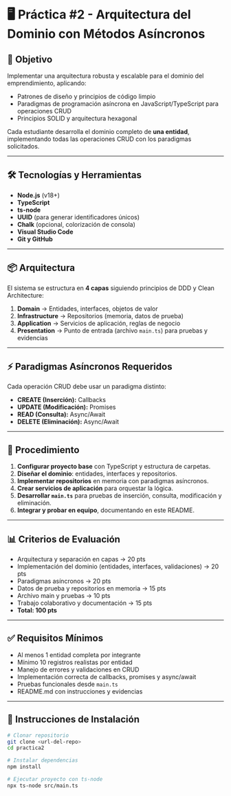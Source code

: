 # 🖥 Práctica #2 - Arquitectura del Dominio con Métodos Asíncronos

## 🎯 Objetivo
Implementar una arquitectura robusta y escalable para el dominio del emprendimiento, aplicando:
- Patrones de diseño y principios de código limpio  
- Paradigmas de programación asíncrona en JavaScript/TypeScript para operaciones CRUD  
- Principios SOLID y arquitectura hexagonal  

Cada estudiante desarrolla el dominio completo de **una entidad**, implementando todas las operaciones CRUD con los paradigmas solicitados.

---

## 🛠 Tecnologías y Herramientas
- **Node.js** (v18+)
- **TypeScript**
- **ts-node**
- **UUID** (para generar identificadores únicos)
- **Chalk** (opcional, colorización de consola)
- **Visual Studio Code**
- **Git y GitHub**

---

## 📦 Arquitectura
El sistema se estructura en **4 capas** siguiendo principios de DDD y Clean Architecture:

1. **Domain** → Entidades, interfaces, objetos de valor  
2. **Infrastructure** → Repositorios (memoria, datos de prueba)  
3. **Application** → Servicios de aplicación, reglas de negocio  
4. **Presentation** → Punto de entrada (archivo `main.ts`) para pruebas y evidencias  

---

## ⚡ Paradigmas Asíncronos Requeridos
Cada operación CRUD debe usar un paradigma distinto:

- **CREATE (Inserción):** Callbacks  
- **UPDATE (Modificación):** Promises  
- **READ (Consulta):** Async/Await  
- **DELETE (Eliminación):** Async/Await  

---

## 🔄 Procedimiento
1. **Configurar proyecto base** con TypeScript y estructura de carpetas.  
2. **Diseñar el dominio**: entidades, interfaces y repositorios.  
3. **Implementar repositorios** en memoria con paradigmas asíncronos.  
4. **Crear servicios de aplicación** para orquestar la lógica.  
5. **Desarrollar `main.ts`** para pruebas de inserción, consulta, modificación y eliminación.  
6. **Integrar y probar en equipo**, documentando en este README.  

---

## 📊 Criterios de Evaluación
- Arquitectura y separación en capas → 20 pts  
- Implementación del dominio (entidades, interfaces, validaciones) → 20 pts  
- Paradigmas asíncronos → 20 pts  
- Datos de prueba y repositorios en memoria → 15 pts  
- Archivo main y pruebas → 10 pts  
- Trabajo colaborativo y documentación → 15 pts  
- **Total: 100 pts**

---

## ✅ Requisitos Mínimos
- Al menos 1 entidad completa por integrante  
- Mínimo 10 registros realistas por entidad  
- Manejo de errores y validaciones en CRUD  
- Implementación correcta de callbacks, promises y async/await  
- Pruebas funcionales desde `main.ts`  
- README.md con instrucciones y evidencias  

---

## 🚀 Instrucciones de Instalación
```bash
# Clonar repositorio
git clone <url-del-repo>
cd practica2

# Instalar dependencias
npm install

# Ejecutar proyecto con ts-node
npx ts-node src/main.ts
